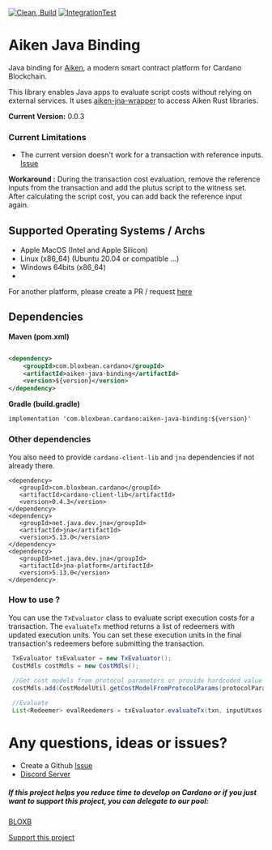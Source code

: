 [![Clean, Build](https://github.com/bloxbean/aiken-java-binding/actions/workflows/build.yml/badge.svg)](https://github.com/bloxbean/aiken-java-binding/actions/workflows/build.yml)
[![IntegrationTest](https://github.com/bloxbean/aiken-java-binding/actions/workflows/intergration-test.yml/badge.svg)](https://github.com/bloxbean/aiken-java-binding/actions/workflows/intergration-test.yml)
# Aiken Java Binding

Java binding for [Aiken](https://aiken-lang.org/), a modern smart contract platform for Cardano Blockchain.

This library enables Java apps to evaluate script costs without relying on external services. 
It uses [aiken-jna-wrapper](https://github.com/bloxbean/aiken-jna-wrapper) to access Aiken Rust libraries.

**Current Version:** 0.0.3

### Current Limitations
- The current version doesn't work for a transaction with reference inputs. [Issue](https://github.com/bloxbean/aiken-java-binding/issues/1)

**Workaround :** During the transaction cost evaluation, remove the reference inputs from the transaction and add the plutus script to the witness set. After calculating the script cost, you can add back the reference input again.

## Supported Operating Systems / Archs
- Apple MacOS (Intel and Apple Silicon)
- Linux (x86_64) (Ubuntu 20.04 or compatible ...)
- Windows 64bits (x86_64)
- 

For another platform, please create a PR / request [here](https://github.com/bloxbean/aiken-jna-wrapper/issues)

## Dependencies

**Maven (pom.xml)**
```xml

<dependency>
    <groupId>com.bloxbean.cardano</groupId>
    <artifactId>aiken-java-binding</artifactId>
    <version>${version}</version>
</dependency>
```

**Gradle (build.gradle)**

```shell
implementation 'com.bloxbean.cardano:aiken-java-binding:${version}'
```

### Other dependencies
You also need to provide ``cardano-client-lib`` and ``jna`` dependencies if not already there.

```
<dependency>
   <groupId>com.bloxbean.cardano</groupId>
   <artifactId>cardano-client-lib</artifactId>
   <version>0.4.3</version>
</dependency>
<dependency>
   <groupId>net.java.dev.jna</groupId>
   <artifactId>jna</artifactId>
   <version>5.13.0</version>
</dependency>
<dependency>
   <groupId>net.java.dev.jna</groupId>
   <artifactId>jna-platform</artifactId>
   <version>5.13.0</version>
</dependency>
```


### How to use ?

You can use the ``TxEvaluator`` class to evaluate script execution costs for a transaction. The ``evaluateTx`` method returns a list 
of redeemers with updated execution units. You can set these execution units in the final transaction's redeemers before submitting the transaction.

```java
 TxEvaluator txEvaluator = new TxEvaluator();
 CostMdls costMdls = new CostMdls();
 
 //Get cost models from protocol parameters or provide hardcoded value
 costMdls.add(CostModelUtil.getCostModelFromProtocolParams(protocolParamsSupplier.getProtocolParams(), Language.PLUTUS_V2).orElseThrow());

 //Evaluate
 List<Redeemer> evalReedemers = txEvaluator.evaluateTx(txn, inputUtxos, costMdls);

```

# Any questions, ideas or issues?

- Create a Github [Issue](https://github.com/bloxbean/aiken-java-binding/issues)
- [Discord Server](https://discord.gg/JtQ54MSw6p)

##### If this project helps you reduce time to develop on Cardano or if you just want to support this project, you can delegate to our pool:

[BLOXB](https://www.bloxbean.com/cardano-staking/)

[Support this project](https://cardano-client.bloxbean.com/docs/support-this-project)

